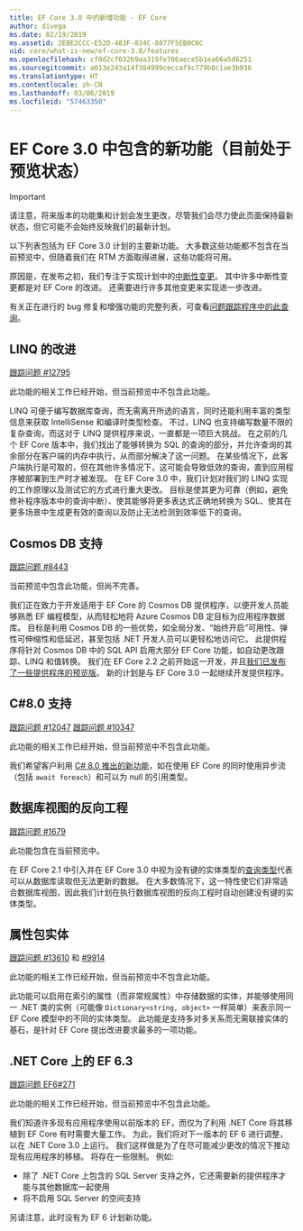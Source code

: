 ```yaml
---
title: EF Core 3.0 中的新增功能 - EF Core
author: divega
ms.date: 02/19/2019
ms.assetid: 2EBE2CCC-E52D-483F-834C-8877F5EB0C0C
uid: core/what-is-new/ef-core-3.0/features
ms.openlocfilehash: cf0d2cf032b9aa319fe706aece5b1ea66a5d6251
ms.sourcegitcommit: a013e243a14f384999ceccaf9c779b8c1ae3b936
ms.translationtype: HT
ms.contentlocale: zh-CN
ms.lasthandoff: 03/06/2019
ms.locfileid: "57463350"
---
```

# <a name="new-features-included-in-ef-core-30-currently-in-preview"></a>EF Core 3.0 中包含的新功能（目前处于预览状态）

> [!IMPORTANT]
> 请注意，将来版本的功能集和计划会发生更改，尽管我们会尽力使此页面保持最新状态，但它可能不会始终反映我们的最新计划。

以下列表包括为 EF Core 3.0 计划的主要新功能。
大多数这些功能都不包含在当前预览中，但随着我们在 RTM 方面取得进展，这些功能将可用。

原因是，在发布之初，我们专注于实现计划中的[中断性变更](xref:core/what-is-new/ef-core-3.0/breaking-changes)。
其中许多中断性变更都是对 EF Core 的改进。
还需要进行许多其他变更来实现进一步改进。 

有关正在进行的 bug 修复和增强功能的完整列表，可查看[问题跟踪程序中的此查询](https://github.com/aspnet/EntityFrameworkCore/issues?q=is%3Aopen+is%3Aissue+milestone%3A3.0.0+sort%3Areactions-%2B1-desc)。

## <a name="linq-improvements"></a>LINQ 的改进 

[跟踪问题 #12795](https://github.com/aspnet/EntityFrameworkCore/issues/12795)

此功能的相关工作已经开始，但当前预览中不包含此功能。

LINQ 可便于编写数据库查询，而无需离开所选的语言，同时还能利用丰富的类型信息来获取 IntelliSense 和编译时类型检查。
不过，LINQ 也支持编写数量不限的复杂查询，而这对于 LINQ 提供程序来说，一直都是一项巨大挑战。
在之前的几个 EF Core 版本中，我们找出了能够转换为 SQL 的查询的部分，并允许查询的其余部分在客户端的内存中执行，从而部分解决了这一问题。
在某些情况下，此客户端执行是可取的，但在其他许多情况下，这可能会导致低效的查询，直到应用程序被部署到生产时才被发现。
在 EF Core 3.0 中，我们计划对我们的 LINQ 实现的工作原理以及测试它的方式进行重大更改。
目标是使其更为可靠（例如，避免修补程序版本中的查询中断）、使其能够将更多表达式正确地转换为 SQL、使其在更多场景中生成更有效的查询以及防止无法检测到效率低下的查询。

## <a name="cosmos-db-support"></a>Cosmos DB 支持 

[跟踪问题 #8443](https://github.com/aspnet/EntityFrameworkCore/issues/8443)

当前预览中包含此功能，但尚不完善。 

我们正在致力于开发适用于 EF Core 的 Cosmos DB 提供程序，以便开发人员能够熟悉 EF 编程模型，从而轻松地将 Azure Cosmos DB 定目标为应用程序数据库。
目标是利用 Cosmos DB 的一些优势，如全局分发、“始终开启”可用性、弹性可伸缩性和低延迟，甚至包括 .NET 开发人员可以更轻松地访问它。
此提供程序将针对 Cosmos DB 中的 SQL API 启用大部分 EF Core 功能，如自动更改跟踪、LINQ 和值转换。
我们在 EF Core 2.2 之前开始这一开发，并且[我们已发布了一些提供程序的预览版](https://blogs.msdn.microsoft.com/dotnet/2018/10/17/announcing-entity-framework-core-2-2-preview-3/)。
新的计划是与 EF Core 3.0 一起继续开发提供程序。 

## <a name="c-80-support"></a>C#8.0 支持

[跟踪问题 #12047](https://github.com/aspnet/EntityFrameworkCore/issues/12047)
[跟踪问题 #10347](https://github.com/aspnet/EntityFrameworkCore/issues/10347)

此功能的相关工作已经开始，但当前预览中不包含此功能。

我们希望客户利用 [C# 8.0 推出的新功能](https://blogs.msdn.microsoft.com/dotnet/2018/11/12/building-c-8-0/)，如在使用 EF Core 的同时使用异步流（包括 `await foreach`）和可以为 null 的引用类型。

## <a name="reverse-engineering-of-database-views"></a>数据库视图的反向工程

[跟踪问题 #1679](https://github.com/aspnet/EntityFrameworkCore/issues/1679)

此功能包含在当前预览中。

在 EF Core 2.1 中引入并在 EF Core 3.0 中视为没有键的实体类型的[查询类型](xref:core/modeling/query-types)代表可以从数据库读取但无法更新的数据。
在大多数情况下，这一特性使它们非常适合数据库视图，因此我们计划在执行数据库视图的反向工程时自动创建没有键的实体类型。

## <a name="property-bag-entities"></a>属性包实体 

[跟踪问题 #13610](https://github.com/aspnet/EntityFrameworkCore/issues/13610) 和 [#9914](https://github.com/aspnet/EntityFrameworkCore/issues/9914)

此功能的相关工作已经开始，但当前预览中不包含此功能。 

此功能可以启用在索引的属性（而非常规属性）中存储数据的实体，并能够使用同一 .NET 类的实例（可能像 `Dictionary<string, object>` 一样简单）来表示同一 EF Core 模型中的不同的实体类型。
此功能是支持多对多关系而无需联接实体的基石，是针对 EF Core 提出改进要求最多的一项功能。

## <a name="ef-63-on-net-core"></a>.NET Core 上的 EF 6.3 

[跟踪问题 EF6#271](https://github.com/aspnet/EntityFramework6/issues/271)

此功能的相关工作已经开始，但当前预览中不包含此功能。 

我们知道许多现有应用程序使用以前版本的 EF，而仅为了利用 .NET Core 将其移植到 EF Core 有时需要大量工作。
为此，我们将对下一版本的 EF 6 进行调整，以在 .NET Core 3.0 上运行。
我们这样做是为了在尽可能减少更改的情况下推动现有应用程序的移植。
将存在一些限制。 例如:
- 除了 .NET Core 上包含的 SQL Server 支持之外，它还需要新的提供程序才能与其他数据库一起使用
- 将不启用 SQL Server 的空间支持

另请注意，此时没有为 EF 6 计划新功能。
